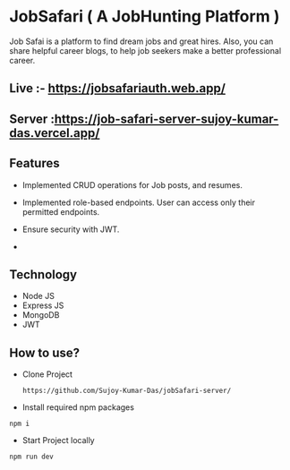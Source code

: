 # JobSafari ( A JobHunting Platform )

<p>Job Safai is a platform to find dream jobs and great hires. Also, you can share helpful career blogs, to help job seekers
make a better professional career.</p>

## Live :- https://jobsafariauth.web.app/

## Server :https://job-safari-server-sujoy-kumar-das.vercel.app/

## Features

- Implemented CRUD operations for Job posts, and resumes.
- Implemented role-based endpoints. User can access only their permitted endpoints.
- Ensure security with JWT.

-  
## Technology
- Node JS
- Express JS
- MongoDB
- JWT

## How to use?

- Clone Project
  ```
  https://github.com/Sujoy-Kumar-Das/jobSafari-server/
  ```
- Install required npm packages

```
npm i

```

- Start Project locally

```
npm run dev

```

